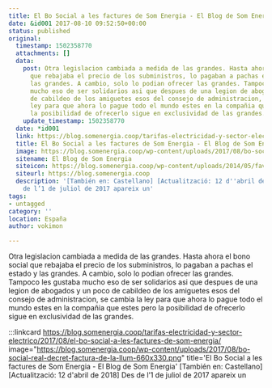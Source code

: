 ```yaml
---
title: El Bo Social a les factures de Som Energia - El Blog de Som Energia
date: &id001 2017-08-10 09:52:50+00:00
status: published
original:
  timestamp: 1502358770
  attachments: []
  data:
    post: Otra legislacion cambiada a medida de las grandes. Hasta ahora el bono social
      que rebajaba el precio de los subministros, lo pagaban a pachas el estado y
      las grandes. A cambio, solo lo podian ofrecer las grandes. Tampoco les gustaba
      mucho eso de ser solidarios asi que despues de una legion de abogados y un poco
      de cabildeo de los amiguetes esos del consejo de administracion, se cambia la
      ley para que ahora lo pague todo el mundo estes en la compañia que estes pero
      la posibilidad de ofrecerlo sigue en exclusividad de las grandes.
    update_timestamp: 1502358770
  date: *id001
  link: https://blog.somenergia.coop/tarifas-electricidad-y-sector-electrico/2017/08/el-bo-social-a-les-factures-de-som-energia/
  title: El Bo Social a les factures de Som Energia - El Blog de Som Energia
  image: https://blog.somenergia.coop/wp-content/uploads/2017/08/bo-social-real-decret-factura-de-la-llum-660x330.png
  sitename: El Blog de Som Energia
  siteicon: https://blog.somenergia.coop/wp-content/uploads/2014/05/favicon.png
  siteurl: https://blog.somenergia.coop
  description: '[También en: Castellano] [Actualització: 12 d''abril de 2018] Des
    de l’1 de juliol de 2017 apareix un'
tags:
- untagged
category: ''
location: España
author: vokimon

---
```

Otra legislacion cambiada a medida de las grandes. Hasta ahora el bono social que rebajaba el precio de los subministros, lo pagaban a pachas el estado y las grandes. A cambio, solo lo podian ofrecer las grandes. Tampoco les gustaba mucho eso de ser solidarios asi que despues de una legion de abogados y un poco de cabildeo de los amiguetes esos del consejo de administracion, se cambia la ley para que ahora lo pague todo el mundo estes en la compañia que estes pero la posibilidad de ofrecerlo sigue en exclusividad de las grandes.

:::linkcard https://blog.somenergia.coop/tarifas-electricidad-y-sector-electrico/2017/08/el-bo-social-a-les-factures-de-som-energia/ image="https://blog.somenergia.coop/wp-content/uploads/2017/08/bo-social-real-decret-factura-de-la-llum-660x330.png" title='El Bo Social a les factures de Som Energia - El Blog de Som Energia'
    [También en: Castellano] [Actualització: 12 d'abril de 2018] Des de l’1 de juliol de 2017 apareix un


